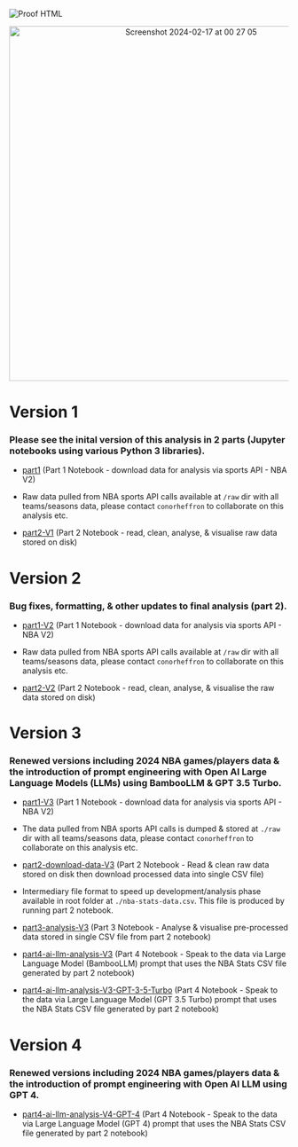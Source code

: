 ![Proof HTML](https://github.com/cph33/nba-stats/actions/workflows/proof-html.yml/badge.svg)

<p align="center">
  <img width="640" alt="Screenshot 2024-02-17 at 00 27 05" src="https://github.com/cph33/nba-stats/assets/8218626/dd2aaff9-f464-4da4-a376-69641e9cdeb4">
</p>

# Version 1 
### Please see the inital version of this analysis in 2 parts (Jupyter notebooks using various Python 3 libraries).

- [part1](https://conorheffron.github.io/nba-stats/part1.ipynb) (Part 1 Notebook - download data for analysis via sports API - NBA V2)

- Raw data pulled from NBA sports API calls available at `/raw` dir with all teams/seasons data, please contact `conorheffron` to collaborate on this analysis etc.

- [part2-V1](https://conorheffron.github.io/nba-stats/part2-V1.html) (Part 2 Notebook - read, clean, analyse, & visualise raw data stored on disk)


# Version 2
### Bug fixes, formatting, & other updates to final analysis (part 2).

- [part1-V2](https://conorheffron.github.io/nba-stats/part1-V2.html) (Part 1 Notebook - download data for analysis via sports API - NBA V2)

- Raw data pulled from NBA sports API calls available at `/raw` dir with all teams/seasons data, please contact `conorheffron` to collaborate on this analysis etc.

- [part2-V2](https://conorheffron.github.io/nba-stats/part2-V2.html) (Part 2 Notebook - read, clean, analyse, & visualise the raw data stored on disk)


# Version 3
### Renewed versions including 2024 NBA games/players data & the introduction of prompt engineering with Open AI Large Language Models (LLMs) using BambooLLM & GPT 3.5 Turbo.

- [part1-V3](https://conorheffron.github.io/nba-stats/part1-V3.html) (Part 1 Notebook - download data for analysis via sports API - NBA V2)

- The data pulled from NBA sports API calls is dumped & stored at `./raw` dir with all teams/seasons data, please contact `conorheffron` to collaborate on this analysis etc.

- [part2-download-data-V3](https://conorheffron.github.io/nba-stats/part2-download-data-V3.html) (Part 2 Notebook - Read & clean raw data stored on disk then download processed data into single CSV file)

- Intermediary file format to speed up development/analysis phase available in root folder at `./nba-stats-data.csv`. This file is produced by running part 2 notebook.

- [part3-analysis-V3](https://conorheffron.github.io/nba-stats/part3-analysis-V3.html) (Part 3 Notebook - Analyse & visualise pre-processed data stored in single CSV file from part 2 notebook)

- [part4-ai-llm-analysis-V3](https://conorheffron.github.io/nba-stats/part4-ai-llm-analysis-V3.html) (Part 4 Notebook - Speak to the data via Large Language Model (BambooLLM) prompt that uses the NBA Stats CSV file generated by part 2 notebook)

- [part4-ai-llm-analysis-V3-GPT-3-5-Turbo](https://conorheffron.github.io/nba-stats/part4-ai-llm-analysis-V3-GPT-3-5-Turbo.html) (Part 4 Notebook - Speak to the data via Large Language Model (GPT 3.5 Turbo) prompt that uses the NBA Stats CSV file generated by part 2 notebook)

# Version 4
### Renewed versions including 2024 NBA games/players data & the introduction of prompt engineering with Open AI LLM using GPT 4.

- [part4-ai-llm-analysis-V4-GPT-4](https://conorheffron.github.io/nba-stats/part4-ai-llm-analysis-V4-GPT-4.html) (Part 4 Notebook - Speak to the data via Large Language Model (GPT 4) prompt that uses the NBA Stats CSV file generated by part 2 notebook)
